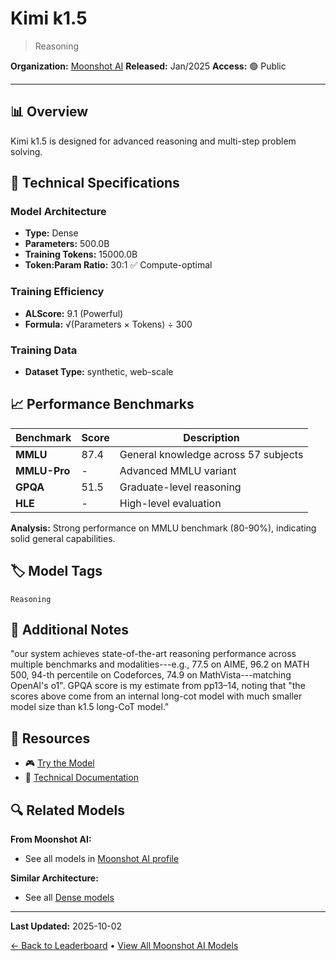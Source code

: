 # Kimi k1.5

> Reasoning

**Organization:** [Moonshot AI](../../labs/moonshot-ai.md)
**Released:** Jan/2025
**Access:** 🟢 Public

---

## 📊 Overview

Kimi k1.5 is designed for advanced reasoning and multi-step problem solving.

## 🔧 Technical Specifications

### Model Architecture
- **Type:** Dense
- **Parameters:** 500.0B
- **Training Tokens:** 15000.0B
- **Token:Param Ratio:** 30:1 ✅ Compute-optimal

### Training Efficiency
- **ALScore:** 9.1 (Powerful)
- **Formula:** √(Parameters × Tokens) ÷ 300

### Training Data
- **Dataset Type:** synthetic, web-scale

## 📈 Performance Benchmarks

| Benchmark | Score | Description |
|-----------|-------|-------------|
| **MMLU** | 87.4 | General knowledge across 57 subjects |
| **MMLU-Pro** | - | Advanced MMLU variant |
| **GPQA** | 51.5 | Graduate-level reasoning |
| **HLE** | - | High-level evaluation |

**Analysis:** Strong performance on MMLU benchmark (80-90%), indicating solid general capabilities.

## 🏷️ Model Tags

`Reasoning`

## 📝 Additional Notes

"our system achieves state-of-the-art reasoning performance across multiple benchmarks and modalities---e.g., 77.5 on AIME, 96.2 on MATH 500, 94-th percentile on Codeforces, 74.9 on MathVista---matching OpenAI's o1". GPQA score is my estimate from pp13–14, noting that "the scores above come from an internal long-cot model with much smaller model size than k1.5 long-CoT model."

## 🔗 Resources

- 🎮 [Try the Model](https://github.com/MoonshotAI/kimi-k1.5?tab=readme-ov-file)
- 📄 [Technical Documentation](https://arxiv.org/abs/2501.12599)

## 🔍 Related Models

**From Moonshot AI:**
- See all models in [Moonshot AI profile](../../labs/moonshot-ai.md)

**Similar Architecture:**
- See all [Dense models](../../architectures/dense.md)

---

**Last Updated:** 2025-10-02

[← Back to Leaderboard](../../README.md) • [View All Moonshot AI Models](../../labs/moonshot-ai.md)

